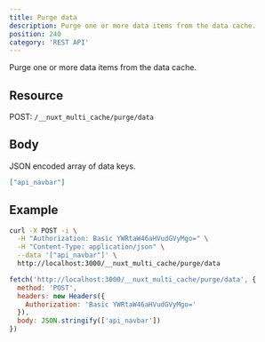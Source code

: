 ```yaml
---
title: Purge data
description: Purge one or more data items from the data cache.
position: 240
category: 'REST API'
---
```

<p className="lead">
Purge one or more data items from the data cache.
</p>

## Resource
POST: `/__nuxt_multi_cache/purge/data`

## Body

JSON encoded array of data keys.

```json
["api_navbar"]
```

## Example

<code-group>
<code-block label="cURL" active>

```bash
curl -X POST -i \
  -H "Authorization: Basic YWRtaW46aHVudGVyMgo=" \
  -H "Content-Type: application/json" \
  --data '["api_navbar"]' \
  http://localhost:3000/__nuxt_multi_cache/purge/data
```

</code-block>

<code-block label="node-fetch">

```javascript
fetch('http://localhost:3000/__nuxt_multi_cache/purge/data', {
  method: 'POST',
  headers: new Headers({
    Authorization: 'Basic YWRtaW46aHVudGVyMgo='
  }),
  body: JSON.stringify(['api_navbar'])
})
```

</code-block>

</code-group>

